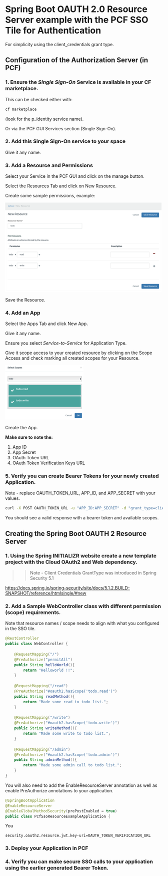 # Spring Boot OAUTH 2.0 Resource Server example with the PCF SSO Tile for Authentication 

For simplicity using the client_credentials grant type.

## Configuration of the Authorization Server (in PCF)

### 1. Ensure the *Single Sign-On* Service is available in your CF marketplace. 

This can be checked either with:

```bash
cf marketplace
```

(look for the p_identity service name). 

Or via the PCF GUI Services section (Single Sign-On).

### 2. Add this Single Sign-On service to your space

Give it any name.  

### 3. Add a Resource and Permissions 

Select your Service in the PCF GUI and click on the manage button.

Select the Resources Tab and click on New Resource. 

Create some sample permissions, example: 

<img src="img/add-resource.png" width="500">

Save the Resource. 

### 4. Add an App 

Select the Apps Tab and click New App.

Give it any name. 

Ensure you select *Service-to-Service* for Application Type.

Give it scope access to your created resource by clicking on the Scope Access and check marking all created scopes for your Resource.

<img src="img/scope-access.png" width="250">

Create the App. 

**Make sure to note the:**
1. App ID
2. App Secret
3. OAuth Token URL
4. OAuth Token Verification Keys URL

### 5. Verify you can create Bearer Tokens for your newly created Application. 

Note - replace OAUTH_TOKEN_URL, APP_ID, and APP_SECRET with your values.

```bash
curl -X POST OAUTH_TOKEN_URL -u "APP_ID:APP_SECRET" -d "grant_type=client_credentials" 

```

You should see a valid response with a bearer token and available scopes.

## Creating the Spring Boot OAUTH 2 Resource Server 

### 1. Using the Spring INITIALIZR website create a new template project with the Cloud OAuth2 and Web dependency.

>> Note - Client Credentials GrantType was introduced in Spring Security 5.1 

https://docs.spring.io/spring-security/site/docs/5.1.2.BUILD-SNAPSHOT/reference/htmlsingle/#new

### 2. Add a Sample WebController class with different permission (scope) requirements.

Note that resource names / scope needs to align with what you configured in the SSO tile. 

```java
@RestController
public class WebController {

    @RequestMapping("/")
    @PreAuthorize("permitAll")
    public String helloWorld(){
        return "Helloworld !!";
    }

    @RequestMapping("/read")
    @PreAuthorize("#oauth2.hasScope('todo.read')")
    public String readMethod(){
        return "Made some read to todo list.";
    }

    @RequestMapping("/write")
    @PreAuthorize("#oauth2.hasScope('todo.write')")
    public String writeMethod(){
        return "Made some write to todo list.";
    }

    @RequestMapping("/admin")
    @PreAuthorize("#oauth2.hasScope('todo.admin')")
    public String adminMethod(){
        return "Made some admin call to todo list.";
    }
}


```

You will also need to add the EnableResourceServer annotation as well as enable PreAuthorize annotations to your application.

```java
@SpringBootApplication
@EnableResourceServer
@EnableGlobalMethodSecurity(prePostEnabled = true)
public class PcfSsoResourceExampleApplication {
```

You 
```properties
security.oauth2.resource.jwt.key-uri=OAUTH_TOKEN_VERIFICATION_URL
```

### 3. Deploy your Application in PCF


### 4. Verify you can make secure SSO calls to your application using the earlier generated Bearer Token.


